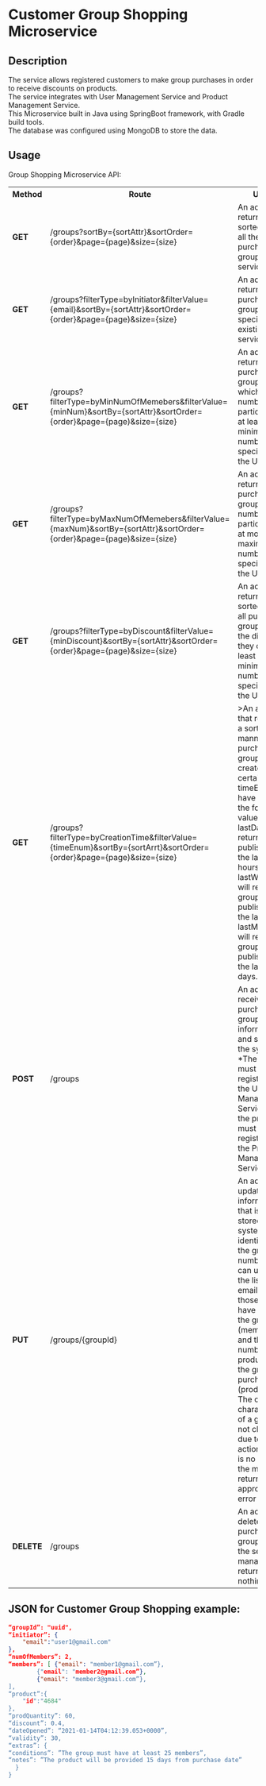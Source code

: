 # Customer Group Shopping Microservice

## Description
The service allows registered customers to make group purchases in order to receive discounts on products.<br>
The service integrates with User Management Service and Product Management Service.<br>
This Microservice built in Java using SpringBoot framework, with Gradle build tools.<br>
The database was configured using MongoDB to store the data.

## Usage
Group Shopping Microservice API:
<table>
    <th>Method</th>
    <th>Route</th>
    <th>Usage</th>
		<tr>
			<td><b><b>GET</b></b></td>
			<td> /groups?sortBy={sortAttr}&sortOrder={order}&page={page)&size={size}</td>
			<td>An action that returns in a sorted manner all the existing purchasing groups in the service.</td>
		</tr>
		<tr>
			<td><b>GET</b></td>
			<td>/groups?filterType=byInitiator&filterValue={email}&sortBy={sortAttr}&sortOrder={order}&page={page)&size={size}</td>
			<td>An action that returns all the purchasing groups of a specific user existing in the service.</td>
		</tr>
		<tr>
			<td><b>GET</b></td>
			<td>/groups?filterType=byMinNumOfMemebers&filterValue={minNum}&sortBy={sortAttr}&sortOrder={order}&page={page)&size={size}</td>
			<td>An action that returns all the purchasing groups in which the number of participants is at least a minimum number specified in the URL.</td>
		</tr>
		<tr>
			<td><b>GET</b></td>
			<td>/groups?filterType=byMaxNumOfMemebers&filterValue={maxNum}&sortBy={sortAttr}&sortOrder={order}&page={page)&size={size}</td>
			<td>An action that returns all the purchasing groups whose number of participants is at most a maximum number specified in the URL.</td>
		</tr>
		<tr>
			<td><b>GET</b></td>
			<td>/groups?filterType=byDiscount&filterValue={minDiscount}&sortBy={sortAttr}&sortOrder={order}&page={page)&size={size}</td>
			<td>An action that returns in a sorted manner all purchasing groups that the discount they offer is at least a minimum number specified in the URL.</td>
		</tr>
  		<tr>
			<td><b>GET</b></td>
			<td>/groups?filterType=byCreationTime&filterValue={timeEnum}&sortBy={sortArrt}&sortOrder={order}&page={page)&size={size}</td>
			<td>>An action that returns in a sorted manner all the purchase groups created at a certain time.<br>
				timeEnum can have one of the following values:<br>
				lastDay - will return groups published in the last 24 hours.<br>
				lastWeek - will return groups published in the last week.<br>
				lastMonth - will return groups published in the last 30 days.</td>
		</tr>
    <tr>
			<td><b>POST</b></td>
			<td>/groups</td>
			<td>An action that receives purchase group information and stores it in the system.<br>
      *The user must be registered to the User Management Service. And the product must be registered to the Product Management Service.</td>
		</tr>   
    <tr>
			<td><b>PUT</b></td>
			<td>/groups/{groupId}</td>
			<td>An action that updates group information that is already stored in the system and is identified by the group number.
          This can update the list of emails of those who have joined the group (members) and the number of products that the group can purchase (prodQuantity)
          The other characteristics of a group will not change due to this action. If there is no such set, the method returns an appropriate error code.</td>
		</tr>
    <tr>
			<td><b>DELETE</b></td>
			<td>/groups</td>
			<td>An action that deletes all purchase groups that the service manages and returns nothing.</td>
		</tr>

</table>

## JSON for Customer Group Shopping example:
```json
“groupId”: "uuid",
“initiator”: {
    "email":"user1@gmail.com"
},
“numOfMembers”: 2,
“members”: [ {"email": "member1@gmail.com”}, 
		{"email": "member2@gmail.com”}, 
		{"email": "member3@gmail.com”}, 
],
“product”:{
    "id":"4684"
},
“prodQuantity”: 60, 
“discount”: 0.4,
“dateOpened”: “2021-01-14T04:12:39.053+0000”,
“validity”: 30,
“extras”: {
“conditions”: ”The group must have at least 25 members”,
“notes”: ”The product will be provided 15 days from purchase date”
  }
}

```
